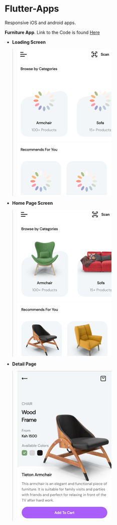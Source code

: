 # Flutter-Apps
Responsive iOS and android apps.

**Furniture App**. 
Link to the Code is found [Here](https://github.com/MartinMwiti/Flutter-Apps/tree/master/ecommerce/furnitureApp)

* **Loading Screen**
> ![](https://github.com/MartinMwiti/Flutter-Apps/blob/master/ecommerce/Assets/furnitureApp_1/loading.png)

* **Home Page Screen**

> ![](https://github.com/MartinMwiti/Flutter-Apps/blob/master/ecommerce/Assets/furnitureApp_1/homePage.png)


<!--![](https://github.com/MartinMwiti/Flutter-Apps/blob/master/ecommerce/Assets/furnitureApp_1/homePage2.png)-->

* **Detail Page**
> ![](https://github.com/MartinMwiti/Flutter-Apps/blob/master/ecommerce/Assets/furnitureApp_1/detailPage.png)

